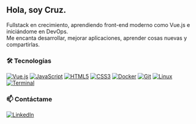 ## Hola, soy Cruz.

Fullstack en crecimiento, aprendiendo front-end moderno como Vue.js e iniciándome en DevOps.  
Me encanta desarrollar, mejorar aplicaciones, aprender cosas nuevas y compartirlas.

### 🛠️ Tecnologías

[![Vue.js](https://img.shields.io/badge/Vue.js-35495E?logo=vue.js&logoColor=4FC08D)]()
[![JavaScript](https://img.shields.io/badge/JavaScript-F7DF1E?logo=javascript&logoColor=black)]()
[![HTML5](https://img.shields.io/badge/HTML5-E34F26?logo=html5&logoColor=white)]()
[![CSS3](https://img.shields.io/badge/CSS3-1572B6?logo=css3&logoColor=white)]()
[![Docker](https://img.shields.io/badge/Docker-2496ED?logo=docker&logoColor=white)]()
[![Git](https://img.shields.io/badge/Git-F05032?logo=git&logoColor=white)]()
[![Linux](https://img.shields.io/badge/Linux-FCC624?logo=linux&logoColor=black)]()
[![Terminal](https://img.shields.io/badge/Bash-121011?logo=gnubash&logoColor=white)]()


### 📫 Contáctame

[![LinkedIn](https://img.shields.io/badge/LinkedIn-blue?logo=linkedin&logoColor=white)](www.linkedin.com/in/cruzmorales-genum)


<!--
**cruzgenum/cruzgenum** is a ✨ _special_ ✨ repository because its `README.md` (this file) appears on your GitHub profile.

Here are some ideas to get you started:

- 🔭 I’m currently working on ...
- 🌱 I’m currently learning ...
- 👯 I’m looking to collaborate on ...
- 🤔 I’m looking for help with ...
- 💬 Ask me about ...
- 📫 How to reach me: ...
- 😄 Pronouns: ...
- ⚡ Fun fact: ...
-->